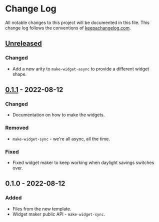 # Change Log
All notable changes to this project will be documented in this file. This change log follows the conventions of [keepachangelog.com](http://keepachangelog.com/).

## [Unreleased]
### Changed
- Add a new arity to `make-widget-async` to provide a different widget shape.

## [0.1.1] - 2022-08-12
### Changed
- Documentation on how to make the widgets.

### Removed
- `make-widget-sync` - we're all async, all the time.

### Fixed
- Fixed widget maker to keep working when daylight savings switches over.

## 0.1.0 - 2022-08-12
### Added
- Files from the new template.
- Widget maker public API - `make-widget-sync`.

[Unreleased]: https://github.com/your-name/cljsudoku/compare/0.1.1...HEAD
[0.1.1]: https://github.com/your-name/cljsudoku/compare/0.1.0...0.1.1
